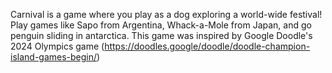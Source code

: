 Carnival is a game where you play as a dog exploring a world-wide festival! Play games like Sapo from Argentina, Whack-a-Mole from Japan, and go penguin sliding in antarctica. 
This game was inspired by Google Doodle's 2024 Olympics game (https://doodles.google/doodle/doodle-champion-island-games-begin/)
